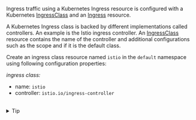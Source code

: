 Ingress traffic using a Kubernetes Ingress resource is configured with
a Kubernetes [IngressClass](https://kubernetes.io/docs/concepts/services-networking/ingress/#ingress-class)
and an [Ingress](https://kubernetes.io/docs/concepts/services-networking/ingress/) resource.

A Kubernetes Ingress class is backed by different implementations called controllers. An example is the Istio ingress controller.
An [IngressClass](https://kubernetes.io/docs/concepts/services-networking/ingress/#ingress-class)
resource contains the name of the controller and additional configurations such as the 
scope and if it is the default class.  

Create an ingress class resource named `istio` in the `default` namespace using following configuration properties:

*ingress class:*
- name: `istio`
- controller: `istio.io/ingress-controller`

<br>
<details><summary>Tip</summary>

```plain
apiVersion: networking.k8s.io/v1
kind: IngressClass
metadata:
  name: // TODO
spec:
  controller: // TODO
```{{copy}}
</details>

<br>
<details><summary>Solution</summary>

```plain
apiVersion: networking.k8s.io/v1
kind: IngressClass
metadata:
  name: istio
spec:
  controller: istio.io/ingress-controller
```{{copy}}
</details>